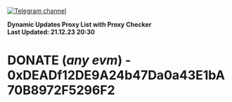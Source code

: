 [![Telegram channel](https://img.shields.io/endpoint?url=https://runkit.io/damiankrawczyk/telegram-badge/branches/master?url=https://t.me/n4z4v0d)](https://t.me/n4z4v0d) 

**Dynamic Updates Proxy List with Proxy Checker**  
**Last Updated: 21.12.23 20:30**

# DONATE (_any evm_) - 0xDEADf12DE9A24b47Da0a43E1bA70B8972F5296F2
